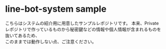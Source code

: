 # line-bot-system sample

こちらはシステムの紹介用に用意したサンプルレポジトリです。
本来、Privateレポジトリで作っているものから秘密鍵などの情報や個人情報が含まれるものを抜いてあるため、  
このままでは動作しない点、ご注意ください。
